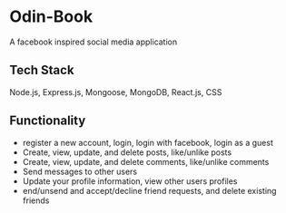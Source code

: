 # Odin-Book
A facebook inspired social media application

## Tech Stack
Node.js, Express.js, Mongoose, MongoDB, React.js, CSS

## Functionality
- register a new account, login, login with facebook, login as a guest
- Create, view, update, and delete posts, like/unlike posts
- Create, view, update, and delete comments, like/unlike comments
- Send messages to other users
- Update your profile information, view other users profiles
- end/unsend and accept/decline friend requests, and delete existing friends